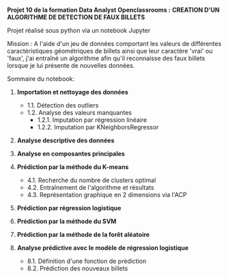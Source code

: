 **Projet 10 de la formation Data Analyst Openclassrooms :**
**CREATION D'UN ALGORITHME DE DETECTION DE FAUX BILLETS**

Projet réalisé sous python via un notebook Jupyter

Mission : A l'aide d'un jeu de données comportant les valeurs de différentes caractéristiques géométriques de billets ainsi que leur caractère 'vrai' ou 'faux', j'ai entraîné un algorithme afin qu'il reconnaisse des faux billets lorsque je lui présente de nouvelles données.

Sommaire du notebook:

1. **Importation et nettoyage des données**
    - 1.1. Détection des outliers
    - 1.2. Analyse des valeurs manquantes
        - 1.2.1. Imputation par régression linéaire
        - 1.2.2. Imputation par KNeighborsRegressor

2. **Analyse descriptive des données**

3. **Analyse en composantes principales**

4. **Prédiction par la méthode du K-means**
    - 4.1. Recherche du nombre de clusters optimal
    - 4.2. Entraînement de l'algorithme et résultats
    - 4.3. Représentation graphique en 2 dimensions via l'ACP

5. **Prédiction par régression logistique**

6. **Prédiction par la méthode du SVM**

7. **Prédiction par la méthode de la forêt aléatoire**

8. **Analyse prédictive avec le modèle de régression logistique**
    - 8.1. Définition d'une fonction de prédiction
    - 8.2. Prédiction des nouveaux billets
